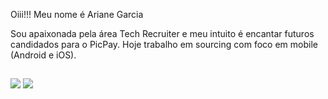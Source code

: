 Oiii!!! Meu nome é Ariane Garcia 

Sou apaixonada pela área Tech Recruiter e meu intuito é encantar futuros candidados para o PicPay.
Hoje trabalho em sourcing com foco em mobile (Android e iOS).

 
##
  
<div> 
  <a href="https://www.linkedin.com/in/ariane-s%C3%A1/" target="_blank"><img src="https://img.shields.io/badge/-LinkedIn-%230077B5?style=for-the-badge&logo=linkedin&logoColor=white" target="_blank"></a> 
   <a href = "mailto:ariane.sa@picpay.com"><img src="https://img.shields.io/badge/-Gmail-%23333?style=for-the-badge&logo=gmail&logoColor=white" target="_blank"></a>
 


</div>
